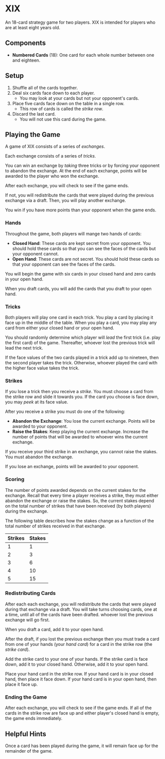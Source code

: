 # XIX
An 18-card strategy game for two players.
XIX is intended for players who are at least eight years old.

## Components
  - **Numbered Cards** (18): One card for each whole number between one and eighteen.

## Setup
  1. Shuffle all of the cards together.
  2. Deal six cards face down to each player.
     - You may look at your cards but not your opponent's cards.
  3. Place five cards face down on the table in a single row.
     - This row of cards is called the _strike row_.
  4. Discard the last card.
     - You will not use this card during the game.

## Playing the Game
A game of XIX consists of a series of _exchanges_.

Each exchange consists of a series of _tricks_.

You can win an exchange by _taking_ three tricks or by forcing your opponent to abandon the exchange.
At the end of each exchange, points will be awarded to the player who won the exchange.

After each exchange, you will check to see if the game ends.

If not, you will redistribute the cards that were played during the previous exchange via a draft. Then, you will play another exchange.

You win if you have more points than your opponent when the game ends.

### Hands
Throughout the game, both players will mange two hands of cards:
  - **Closed Hand**: These cards are kept secret from your opponent. You should hold these cards so that you can see the faces of the cards but your opponent cannot.
  - **Open Hand**: These cards are not secret. You should hold these cards so that your opponent can see the faces of the cards.

You will begin the game with six cards in your closed hand and zero cards in your open hand.

When you draft cards, you will add the cards that you draft to your open hand.

### Tricks
Both players will play one card in each trick.
You play a card by placing it face up in the middle of the table.
When you play a card, you may play any card from either your closed hand or your open hand.

You should randomly determine which player will _lead_ the first trick (i.e. play the first card) of the game. Thereafter, whoever lost the previous trick will lead the next trick.

If the face values of the two cards played in a trick add up to nineteen, then the second player takes the trick. Otherwise, whoever played the card with the higher face value takes the trick.

### Strikes
If you lose a trick then you receive a _strike_. You must choose a card from the strike row and slide it towards you. If the card you choose is face down, you may _peek_ at its face value.

After you receive a strike you must do one of the following:
  - **Abandon the Exchange**: You lose the current exchange. Points will be awarded to your opponent.
  - **Raise the Stakes**: Keep playing the current exchange. Increase the number of points that will be awarded to whoever wins the current exchange.

If you receive your third strike in an exchange, you cannot raise the stakes. You must abandon the exchange.

If you lose an exchange, points will be awarded to your opponent.

### Scoring
The number of points awarded depends on the current stakes for the exchange.  Recall that every time a player receives a strike, they must either abandon the exchange or raise the stakes. So, the current stakes depend on the total number of strikes that have been received (by both players) during the exchange.

The following table describes how the stakes change as a function of the total number of strikes received in that exchange.

| Strikes | Stakes|
|---------|--------|
| 1 | 1 |
| 2 | 3 |
| 3 | 6 |
| 4 | 10 |
| 5 | 15 |

### Redistributing Cards
After each each exchange, you will redistribute the cards that were played during that exchange via a draft. You will take turns choosing cards, one at a time, until all of the cards have been drafted.
whoever lost the previous exchange will go first.

When you draft a card, add it to your open hand.

After the draft, if you lost the previous exchange then you must trade a card from one of your hands (your _hand card_) for a card in the strike row (the _strike card_).

Add the strike card to your one of your hands. If the strike card is face down, add it to your closed hand. Otherwise, add it to your open hand.

Place your hand card in the strike row. If your hand card is in your closed hand, then place it face down. If your hand card is in your open hand, then place it face up.

### Ending the Game
After each exchange, you will check to see if the game ends. If all of the cards in the strike row are face up and either player's closed hand is empty, the game ends immediately.

## Helpful Hints
Once a card has been played during the game, it will remain face up for the remainder of the game.
<!--During the game, the face value of some cards, e.g. cards in the players' open hands and cards that are placed face up on the table, will be known to both players while others. These cards are _public_ cards. Other cards,  e.g. cards in the players' closed hands and cards that are placed face down on the table, are unknown to at least one player. These cards are _private_ cards.

At the beginning of the game, all of the cards are private cards.  As you play, some of the cards will become public cards.  Once a card has become a public card, it will remain a public card for the rest of the game. -->
